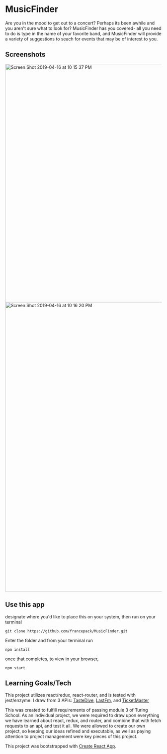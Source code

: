 # MusicFinder
Are you in the mood to get out to a concert? Perhaps its been awhile and you aren't sure what to look for? MusicFinder has you covered- all you need to do is type in the name of your favorite band, and MusicFinder will provide a variety of suggestions to seach for events that may be of interest to you.

## Screenshots
<img width="764" alt="Screen Shot 2019-04-16 at 10 15 37 PM" src="https://user-images.githubusercontent.com/44355328/56261624-0021f900-6099-11e9-8ae1-fc9ef6abdad1.png">

<img width="929" alt="Screen Shot 2019-04-16 at 10 16 20 PM" src="https://user-images.githubusercontent.com/44355328/56261654-1c259a80-6099-11e9-80c1-fe0c7aabf434.png">

## Use this app
designate where you'd like to place this on your system, then run on your terminal 
```
git clone https://github.com/francepack/MusicFinder.git
```
Enter the folder and from your terminal run
```
npm install
```
once that completes, to view in your browser,
```
npm start
```

## Learning Goals/Tech
This project utilizes react/redux, react-router, and is tested with jest/enzyme. I draw from 3 APIs: [TasteDive](https://tastedive.com/read/api), [LastFm](https://www.last.fm/api), and [TicketMaster](https://developer.ticketmaster.com/products-and-docs/apis/discovery-api/v2/)

This was created to fulfill requirements of passing module 3 of Turing School. As an individual project, we were required to draw upon everything we have learned about react, redux, and router, and combine that with fetch requests to an api, and test it all. We were allowed to create our own project, so keeping our ideas refined and executable, as well as paying attention to project management were key pieces of this project.



This project was bootstrapped with [Create React App](https://github.com/facebook/create-react-app).
